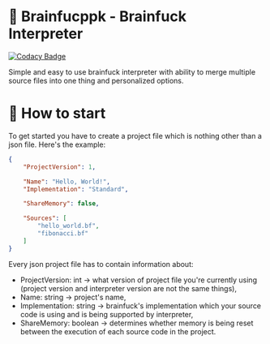 # 💫 Brainfucppk - Brainfuck Interpreter

[![Codacy Badge](https://app.codacy.com/project/badge/Grade/cca2ef348b2e449fb29015a63482827b)](https://www.codacy.com/gh/Milo46/brainfuck-interpreter/dashboard?utm_source=github.com&amp;utm_medium=referral&amp;utm_content=Milo46/brainfuck-interpreter&amp;utm_campaign=Badge_Grade)

Simple and easy to use brainfuck interpreter with ability to merge
multiple source files into one thing and personalized options.

# 📖 How to start

To get started you have to create a project file which is
nothing other than a json file. Here's the example:

```json
{
    "ProjectVersion": 1,

    "Name": "Hello, World!",
    "Implementation": "Standard",

    "ShareMemory": false,

    "Sources": [
        "hello_world.bf",
        "fibonacci.bf"
    ]
}
```

Every json project file has to contain information about:
- ProjectVersion: int -> what version of project file you're currently using (project version and interpreter version are not the same things),
- Name: string -> project's name,
- Implementation: string -> brainfuck's implementation which your source code is using and is being supported by interpreter,
- ShareMemory: boolean -> determines whether memory is being reset between the execution of each source code in the project.
